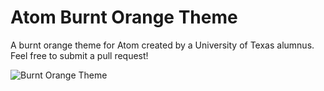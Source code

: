 # Atom Burnt Orange Theme

A burnt orange theme for Atom created by a University of Texas alumnus. Feel free to submit a pull request!

![Burnt Orange Theme](https://s3.amazonaws.com/scottie-io/atom-burnt-orange-theme.png)
